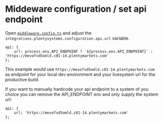 # Middeware configuration / set api endpoint

Open [`middleware.config.ts`](./apps/server/middleware.config.ts) and adjust the `integrations.plentysystems.configuration.api.url` variable.

```
api: {
    url: process.env.API_ENDPOINT ? `${process.env.API_ENDPOINT}` : 'https://mevofvd5omld.c01-14.plentymarkets.com'
};
```

This example would use `https://mevofvd5omld.c01-14.plentymarkets.com` as endpoint for your local dev environment and your livesystem url for the productive build.

If you want to manually hardcode your api endpoint to a system of you choice you can remove the API_ENDPOINT env and only supply the system url:
```
api: {
    url: 'https://mevofvd5omld.c01-14.plentymarkets.com'
};
```